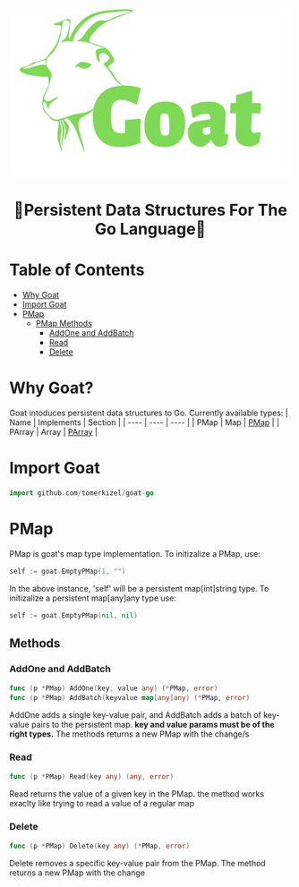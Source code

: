 <div align="center">
  <img src="./Goat-logo.png" alt="Goat" title="Goat" height="300px" />
</div>

<div align="center">

# :goat:Persistent Data Structures For The Go Language:goat:

</div>

# Table of Contents
 - [Why Goat](#why-goat)
 - [Import Goat](#import-goat)
 - [PMap](#pmap)
	- [PMap Methods](#methods)
		- [AddOne and AddBatch](#addone-and-addbatch)
		- [Read](#read)
		- [Delete](#delete)

# Why Goat?
Goat intoduces persistent data structures to Go.
Currently available types:
| Name | Implements | Section |
| ---- | ---- | ---- |
| PMap | Map | [PMap](#pmap) |
| PArray | Array | [PArray](#parray) | 

# Import Goat

```go
import github.com/tomerkizel/goat-go
```

# PMap

PMap is goat's map type implementation. To initizalize a PMap, use:

```go
self := goat.EmptyPMap(1, "")
```

In the above instance, 'self' will be a persistent map[int]string type.
To initizalize a persistent map[any]any type use:

```go
self := goat.EmptyPMap(nil, nil)
```

## Methods

### AddOne and AddBatch

```go
func (p *PMap) AddOne(key, value any) (*PMap, error)
func (p *PMap) AddBatch(keyvalue map[any]any) (*PMap, error)
```

AddOne adds a single key-value pair, and AddBatch adds a batch of key-value pairs to the persistent map. <b>key and value params must be of the right types.</b>
The methods returns a new PMap with the change/s

### Read

```go
func (p *PMap) Read(key any) (any, error)
```

Read returns the value of a given key in the PMap. the method works exaclty like trying to read a value of a regular map

### Delete

```go
func (p *PMap) Delete(key any) (*PMap, error) 
```

Delete removes a specific key-value pair from the PMap.
The method returns a new PMap with the change
